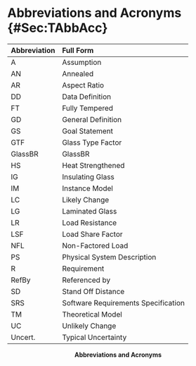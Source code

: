 # Abbreviations and Acronyms {#Sec:TAbbAcc}

<div id="Table:TAbbAcc"></div>

|Abbreviation|Full Form                          |
|:-----------|:----------------------------------|
|A           |Assumption                         |
|AN          |Annealed                           |
|AR          |Aspect Ratio                       |
|DD          |Data Definition                    |
|FT          |Fully Tempered                     |
|GD          |General Definition                 |
|GS          |Goal Statement                     |
|GTF         |Glass Type Factor                  |
|GlassBR     |GlassBR                            |
|HS          |Heat Strengthened                  |
|IG          |Insulating Glass                   |
|IM          |Instance Model                     |
|LC          |Likely Change                      |
|LG          |Laminated Glass                    |
|LR          |Load Resistance                    |
|LSF         |Load Share Factor                  |
|NFL         |Non-Factored Load                  |
|PS          |Physical System Description        |
|R           |Requirement                        |
|RefBy       |Referenced by                      |
|SD          |Stand Off Distance                 |
|SRS         |Software Requirements Specification|
|TM          |Theoretical Model                  |
|UC          |Unlikely Change                    |
|Uncert.     |Typical Uncertainty                |

**<p align="center">Abbreviations and Acronyms</p>**
